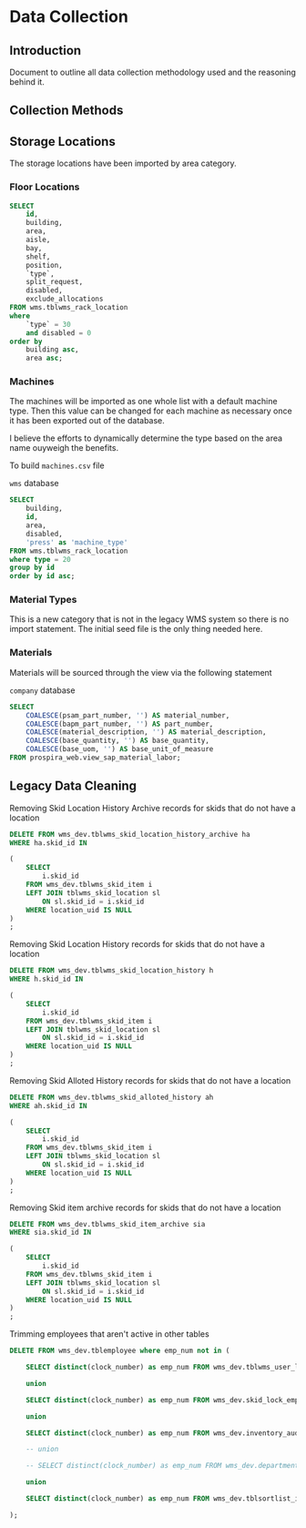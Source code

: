 # Data Collection


## Introduction

Document to outline all data collection methodology used and the reasoning behind it.


## Collection Methods



## Storage Locations

The storage locations have been imported by area category.

### Floor Locations

```sql
SELECT
	id,
    building,
    area,
    aisle,
    bay,
    shelf,
    position,
    `type`,
    split_request,
    disabled,
    exclude_allocations
FROM wms.tblwms_rack_location
where
	`type` = 30
    and disabled = 0
order by
	building asc,
	area asc;
```



### Machines

The machines will be imported as one whole list with a default machine type. Then this value can be changed for each machine as necessary once it has been exported out of the database.

I believe the efforts to dynamically determine the type based on the area name ouyweigh the benefits.

To build `machines.csv` file

`wms` database

```sql
SELECT
    building,
    id,
    area,
    disabled,
    'press' as 'machine_type'
FROM wms.tblwms_rack_location
where type = 20
group by id
order by id asc;
```


### Material Types


This is a new category that is not in the legacy WMS system so there is no import statement. The initial seed file is the only thing needed here.



### Materials

Materials will be sourced through the view via the following statement

`company` database

```sql
SELECT
	COALESCE(psam_part_number, '') AS material_number,
	COALESCE(bapm_part_number, '') AS part_number,
    COALESCE(material_description, '') AS material_description,
    COALESCE(base_quantity, '') AS base_quantity,
    COALESCE(base_uom, '') AS base_unit_of_measure
FROM prospira_web.view_sap_material_labor;
```




## Legacy Data Cleaning

Removing Skid Location History Archive records for skids that do not have a location


```sql
DELETE FROM wms_dev.tblwms_skid_location_history_archive ha
WHERE ha.skid_id IN 

(
	SELECT
		i.skid_id
	FROM wms_dev.tblwms_skid_item i
	LEFT JOIN tblwms_skid_location sl
		ON sl.skid_id = i.skid_id
	WHERE location_uid IS NULL
)
;
```

Removing Skid Location History records for skids that do not have a location

```sql
DELETE FROM wms_dev.tblwms_skid_location_history h
WHERE h.skid_id IN 

(
	SELECT
		i.skid_id
	FROM wms_dev.tblwms_skid_item i
	LEFT JOIN tblwms_skid_location sl
		ON sl.skid_id = i.skid_id
	WHERE location_uid IS NULL
)
;
```

Removing Skid Alloted History records for skids that do not have a location

```sql
DELETE FROM wms_dev.tblwms_skid_alloted_history ah
WHERE ah.skid_id IN 

(
	SELECT
		i.skid_id
	FROM wms_dev.tblwms_skid_item i
	LEFT JOIN tblwms_skid_location sl
		ON sl.skid_id = i.skid_id
	WHERE location_uid IS NULL
)
;
```

Removing Skid item archive records for skids that do not have a location

```sql
DELETE FROM wms_dev.tblwms_skid_item_archive sia
WHERE sia.skid_id IN 

(
	SELECT
		i.skid_id
	FROM wms_dev.tblwms_skid_item i
	LEFT JOIN tblwms_skid_location sl
		ON sl.skid_id = i.skid_id
	WHERE location_uid IS NULL
)
;
```

Trimming employees that aren't active in other tables


```sql
DELETE FROM wms_dev.tblemployee where emp_num not in (

	SELECT distinct(clock_number) as emp_num FROM wms_dev.tblwms_user_login

	union

	SELECT distinct(clock_number) as emp_num FROM wms_dev.skid_lock_employees

	union

	SELECT distinct(clock_number) as emp_num FROM wms_dev.inventory_auditors

	-- union

	-- SELECT distinct(clock_number) as emp_num FROM wms_dev.departmental_group_employees

	union

	SELECT distinct(clock_number) as emp_num FROM wms_dev.tblsortlist_inventory_admins

);
```
